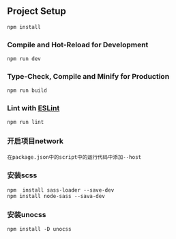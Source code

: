 
## Project Setup

```sh
npm install
```

### Compile and Hot-Reload for Development

```sh
npm run dev
```

### Type-Check, Compile and Minify for Production

```sh
npm run build
```

### Lint with [ESLint](https://eslint.org/)

```sh
npm run lint
```

### 开启项目network

```
在package.json中的script中的运行代码中添加--host
```

### 安装scss

```
npm  install sass-loader --save-dev
npm install node-sass --sava-dev
```

### 安装unocss

```
npm install -D unocss
```
